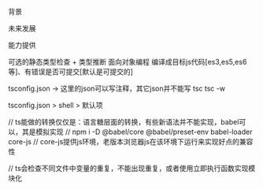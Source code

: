 背景

未来发展

能力提供

可选的静态类型检查 + 类型推断
面向对象编程
编译成目标js代码[es3,es5,es6等]、有错误是否可提交[默认是可提交的]


tsconfig.json -> 这里的json可以写注释，其它json并不能写
tsc
tsc -w

tsconfig.json > shell > 默认项


// ts能做的转换仅仅是：语言糖层面的转换，有些新语法并不能实现，babel可以，其是模拟实现
// npm i -D @babel/core @babel/preset-env babel-loader core-js
// core-js提供js环境，老版本浏览器js在该环境下运行来实现好点的兼容性


// ts会检查不同文件中变量的重复，不能出现重复，或者使用立即执行函数实现模块化
